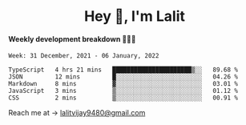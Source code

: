 <h1 align="center">Hey 👋, I'm Lalit</h1>

#### Weekly development breakdown 👨🏻‍💻
<!--START_SECTION:waka-->
```text
Week: 31 December, 2021 - 06 January, 2022

TypeScript   4 hrs 21 mins   ██████████████████████▒░░   89.68 % 
JSON         12 mins         █░░░░░░░░░░░░░░░░░░░░░░░░   04.26 % 
Markdown     8 mins          ▓░░░░░░░░░░░░░░░░░░░░░░░░   03.01 % 
JavaScript   3 mins          ▒░░░░░░░░░░░░░░░░░░░░░░░░   01.12 % 
CSS          2 mins          ▒░░░░░░░░░░░░░░░░░░░░░░░░   00.91 % 
```
<!--END_SECTION:waka-->

Reach me at → lalitvijay9480@gmail.com
